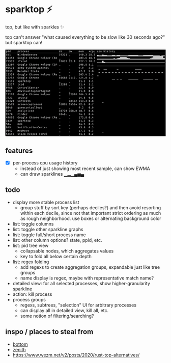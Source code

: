 # sparktop ⚡️

top, but like with sparkles ✨

top can't answer "what caused everything to be slow like 30 seconds ago?" but
sparktop can!

![demo](sparktop.png)

## features

- [x] per-process cpu usage history
  - instead of just showing most recent sample, can show EWMA
  - can draw sparklines ▁▂▁▄▅▄

## todo

- display more stable process list
  - group stuff by sort key (perhaps deciles?) and then avoid resorting within each decile, since not that important strict ordering as much as rough neighborhood. use boxes or alternating background color
- list: toggle columns
- list: toggle other sparkline graphs
- list: toggle full/short process name
- list: other column options? state, ppid, etc.
- list: pid tree view
  - collapsable nodes, which aggregates values
  - key to fold all below certain depth
- list: regex folding
  - add regexs to create aggregation groups, expandable just like tree groups
  - name display is regex, maybe with representative match name?
- detailed view: for all selected processes, show higher-granularity sparkline
- action: kill process
- process groups
  - regexs, subtrees, "selection" UI for arbitrary processes
  - can display all in detailed view, kill all, etc.
  - some notion of filtering/searching?

## inspo / places to steal from

- [bottom](https://github.com/ClementTsang/bottom/blob/309ebd8dc3ba35f80c93a296ebc688813e988d03/src/lib.rs#L348)
- [zenith](https://github.com/bvaisvil/zenith/blob/master/src/metrics.rs#L387)
- https://www.wezm.net/v2/posts/2020/rust-top-alternatives/

